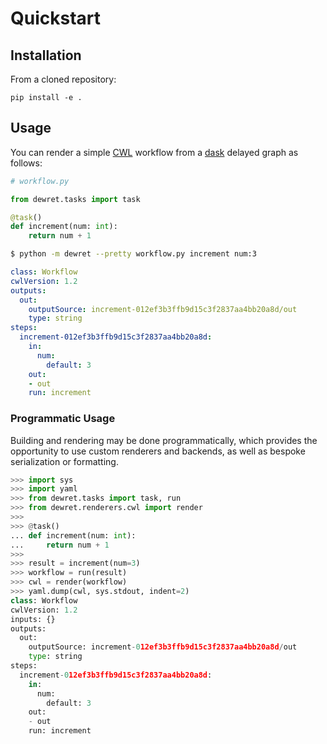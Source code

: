 # Quickstart

## Installation

From a cloned repository:

    pip install -e .

## Usage

You can render a simple [CWL](https://www.commonwl.org/) workflow from a [dask](https://www.dask.org/) delayed graph as follows:

```python
# workflow.py

from dewret.tasks import task

@task()
def increment(num: int):
    return num + 1
```

```sh
$ python -m dewret --pretty workflow.py increment num:3
```

```yaml
class: Workflow
cwlVersion: 1.2
outputs:
  out:
    outputSource: increment-012ef3b3ffb9d15c3f2837aa4bb20a8d/out
    type: string
steps:
  increment-012ef3b3ffb9d15c3f2837aa4bb20a8d:
    in:
      num:
        default: 3
    out:
    - out
    run: increment
```

### Programmatic Usage

Building and rendering may be done programmatically,
which provides the opportunity to use custom renderers
and backends, as well as bespoke serialization or formatting.

```python
>>> import sys
>>> import yaml
>>> from dewret.tasks import task, run
>>> from dewret.renderers.cwl import render
>>> 
>>> @task()
... def increment(num: int):
...     return num + 1
>>>
>>> result = increment(num=3)
>>> workflow = run(result)
>>> cwl = render(workflow)
>>> yaml.dump(cwl, sys.stdout, indent=2)
class: Workflow
cwlVersion: 1.2
inputs: {}
outputs:
  out:
    outputSource: increment-012ef3b3ffb9d15c3f2837aa4bb20a8d/out
    type: string
steps:
  increment-012ef3b3ffb9d15c3f2837aa4bb20a8d:
    in:
      num:
        default: 3
    out:
    - out
    run: increment

```
